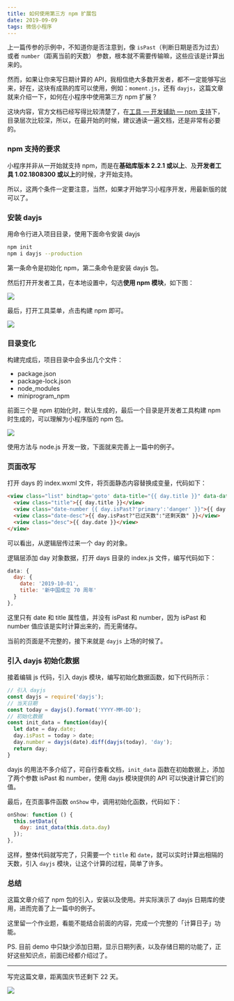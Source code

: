 ```yaml
---
title: 如何使用第三方 npm 扩展包
date: 2019-09-09
tags: 微信小程序
---
```


上一篇传参的示例中，不知道你是否注意到，像 `isPast`（判断日期是否为过去） 或者 `number`（距离当前的天数） 参数，根本就不需要传输嘛，这些应该是计算出来的。

然而，如果让你来写日期计算的 API，我相信绝大多数开发者，都不一定能够写出来，好在，这块有成熟的库可以使用，例如：`moment.js`，还有 `dayjs`，这篇文章就来介绍一下，如何在小程序中使用第三方 npm 扩展？

这块内容，官方文档已经写得比较清楚了，在[工具 — 开发辅助 — npm 支持](https://developers.weixin.qq.com/miniprogram/dev/devtools/npm.html)下，目录层次比较深，所以，在最开始的时候，建议通读一遍文档，还是非常有必要的。

### npm 支持的要求
小程序并非从一开始就支持 npm，而是在**基础库版本 2.2.1 或以上**、及**开发者工具 1.02.1808300 或以上**的时候，才开始支持。

所以，这两个条件一定要注意，当然，如果才开始学习小程序开发，用最新版的就可以了。

### 安装 dayjs
用命令行进入项目目录，使用下面命令安装 dayjs

```sh
npm init
npm i dayjs --production
```

第一条命令是初始化 npm，第二条命令是安装 dayjs 包。

然后打开开发者工具，在本地设置中，勾选**使用 npm 模块**，如下图：

![](/image/collection/miniprogram/2019-09-09-15-22-45.png)

最后，打开工具菜单，点击构建 npm 即可。

![](/image/collection/miniprogram/2019-09-09-15-28-33.png)

### 目录变化
构建完成后，项目目录中会多出几个文件：

- package.json
- package-lock.json
- node_modules
- miniprogram_npm

前面三个是 npm 初始化时，默认生成的，最后一个目录是开发者工具构建 npm 时生成的，可以理解为小程序版的 npm 包。

![](/image/collection/miniprogram/2019-09-09-15-30-18.png)

使用方法与 node.js 开发一致，下面就来完善上一篇中的例子。

### 页面改写
打开 days 的 index.wxml 文件，将页面静态内容替换成变量，代码如下：

```html
<view class="list" bindtap='goto' data-title="{{ day.title }}" data-date="{{ day.date }}" data-isPast="{{ day.isPast }}" data-number="{{ day.number }}">
  <view class="title">{{ day.title }}</view>
  <view class="date-number {{ day.isPast?'primary':'danger' }}">{{ day.number }}</view>
  <view class="date-desc">{{ day.isPast?"已过天数":"还剩天数" }}</view>
  <view class="desc">{{ day.date }}</view>
</view>
```

可以看出，从逻辑层传过来一个 day 的对象。

逻辑层添加 day 对象数据，打开 days 目录的 index.js 文件，编写代码如下：

```js
data: {
  day: {
    date: '2019-10-01',
    title: '新中国成立 70 周年'
  }
},
```

这里只有 date 和 title 属性值，并没有 isPast 和 number，因为 isPast 和 number 值应该是实时计算出来的，而无需储存。

当前的页面是不完整的，接下来就是 `dayjs` 上场的时候了。

### 引入 dayjs 初始化数据
接着编辑 js 代码，引入 dayjs 模块，编写初始化数据函数，如下代码所示：

```js
// 引入 dayjs
const dayjs = require('dayjs');
// 当天日期
const today = dayjs().format('YYYY-MM-DD');
// 初始化数据
const init_data = function(day){
  let date = day.date;
  day.isPast = today > date;
  day.number = dayjs(date).diff(dayjs(today), 'day');
  return day;
}
```

dayjs 的用法不多介绍了，可自行查看文档，`init_data` 函数在初始数据上，添加了两个参数 isPast 和 number，使用 dayjs 模块提供的 API 可以快速计算它们的值。

最后，在页面事件函数 `onShow` 中，调用初始化函数，代码如下：

```js
onShow: function () {
  this.setData({
    day: init_data(this.data.day)
  });
},
```

这样，整体代码就写完了，只需要一个 `title` 和 `date`，就可以实时计算出相隔的天数，引入 `dayjs` 模块，让这个计算的过程，简单了许多。

### 总结
这篇文章介绍了 npm 包的引入，安装以及使用。并实际演示了 dayjs 日期库的使用，进而完善了上一篇中的例子。

这里留一个作业题，看能不能结合前面的内容，完成一个完整的「计算日子」功能。

PS. 目前 demo 中只缺少添加日期，显示日期列表，以及存储日期的功能了，正好这些知识点，前面已经都介绍过了。

- - - - - 

写完这篇文章，距离国庆节还剩下 22 天。

![](/image/collection/miniprogram/wxf51bdbc02e495a2b.o6zAJs72N3pGGs-m3FtEnWYH4dV0.tTNlyGcwPgPS26c6ad682e91781e721148c3068d6ee2.jpg)